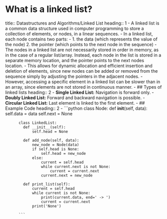 # What is a linked list?
title:: Datastructures and Algorithms/Linked List
heading:: 1
	- A linked list is a common data structure used in computer programming to store a collection of elements, or nodes, in a linear sequences.
	- In a linked list, each node contains two parts:
		- 1. the data (which represents the value of the node)
		  2. the pointer (which points to the next node in the sequence)
	- The nodes in a linked list are not necessarily stored in order in memory, as in the case of a regular list/array. Instead, each node in the list is stored in a separate memory location, and the pointer points to the next nodes location.
	- This allows for dynamic allocation and efficient insertion and deletion of elements, since new nodes can be added or removed from the sequence simply by adjusting the pointers in the adjacent nodes.
	- However, accessing a specific element in a linked list can be slower than in an array, since elements are not stored in continuous manner.
	- ## Types of linked lists
	  heading:: 2
		- **Single Linked List:** Navigation is forward only.
		- **Doubly Linked List:** Forward and backward navigation is possible.
		- **Circular Linked List:** Last element is linked to the first element.
	- ## Example Code
	  heading:: 2
		- ```python
		  class Node:
		    def __init__(self, data):
		        self.data = data
		        self.next = None
		  
		  class LinkedList:
		    def __init__(self):
		        self.head = None
		  
		    def add_node(self, data):
		        new_node = Node(data)
		        if self.head is None:
		            self.head = new_node
		        else:
		            current = self.head
		            while current.next is not None:
		                current = current.next
		            current.next = new_node
		  
		    def print_list(self):
		        current = self.head
		        while current is not None:
		            print(current.data, end=' -> ')
		            current = current.next
		        print('None')
		  
		  ```